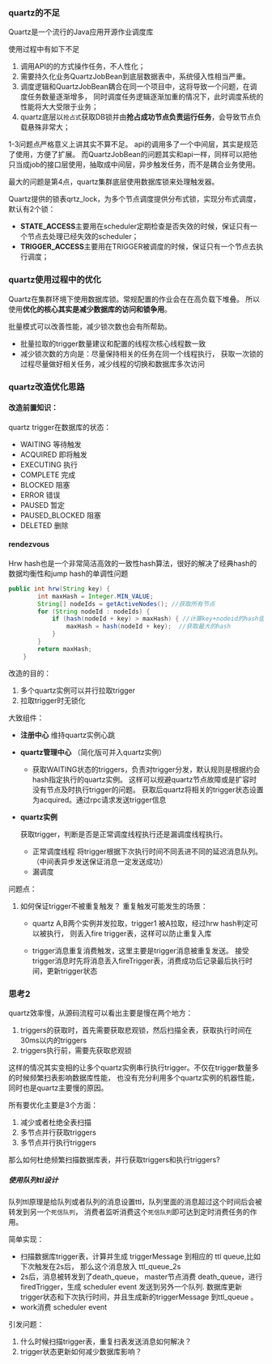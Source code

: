 ### quartz的不足
Quartz是一个流行的Java应用开源作业调度库

使用过程中有如下不足
1. 调用API的的方式操作任务，不人性化；
2. 需要持久化业务QuartzJobBean到底层数据表中，系统侵入性相当严重。
3. 调度逻辑和QuartzJobBean耦合在同一个项目中，这将导致一个问题，在调度任务数量逐渐增多，
   同时调度任务逻辑逐渐加重的情况下，此时调度系统的性能将大大受限于业务；
4. quartz底层以`抢占式`获取DB锁并由**抢占成功节点负责运行任务**，会导致节点负载悬殊非常大；

1-3问题点严格意义上讲其实不算不足。
api的调用多了一个中间层，其实是规范了使用，方便了扩展。
而QuartzJobBean的问题其实和api一样，同样可以把他只当成job的接口层使用，抽取成中间层，异步触发任务，而不是耦合业务使用。

最大的问题是第4点，quartz集群底层使用数据库锁来处理触发器。

Quartz提供的锁表qrtz_lock，为多个节点调度提供分布式锁，实现分布式调度，默认有2个锁：
- **STATE_ACCESS**主要用在scheduler定期检查是否失效的时候，保证只有一个节点去处理已经失效的scheduler；
- **TRIGGER_ACCESS**主要用在TRIGGER被调度的时候，保证只有一个节点去执行调度；

### quartz使用过程中的优化
Quartz在集群环境下使用数据库锁。常规配置的作业会在在高负载下堆叠。
所以使用**优化的核心其实是减少数据库的访问和锁争用**。

批量模式可以改善性能，减少锁次数也会有所帮助。
- 批量拉取的trigger数量建议和配置的线程次核心线程数一致
- 减少锁次数的方向是：尽量保持相关的任务在同一个线程执行，
  获取一次锁的过程尽量做好相关任务，减少线程的切换和数据库多次访问


### quartz改造优化思路
#### 改造前置知识：
quartz trigger在数据库的状态：
- WAITING 等待触发
- ACQUIRED 即将触发
- EXECUTING 执行
- COMPLETE 完成
- BLOCKED 阻塞
- ERROR 错误
- PAUSED 暂定
- PAUSED_BLOCKED 阻塞
- DELETED 删除

#### rendezvous
Hrw hash也是一个非常简洁高效的一致性hash算法，很好的解决了经典hash的数据均衡性和jump hash的单调性问题
```java
public int hrw(String key) {
        int maxHash = Integer.MIN_VALUE;
        String[] nodeIds = getActiveNodes(); //获取所有节点
        for (String nodeId : nodeIds) {
            if (hash(nodeId + key) > maxHash) { //计算key+nodeid的hash值
                maxHash = hash(nodeId + key);  //获取最大的hash
            }
        }
        return maxHash;
    }
```

改造的目的：
1. 多个quartz实例可以并行拉取trigger
2. 拉取trigger时无锁化

大致组件：
- **注册中心** 维持quartz实例心跳
- **quartz管理中心** （简化版可并入quartz实例）
  - 获取WAITING状态的triggers，负责对trigger分发，默认规则是根据约会hash指定执行的quartz实例。
    这样可以规避quartz节点故障或是扩容时没有节点及时执行trigger的问题。
    获取后quartz将相关的trigger状态设置为acquired。通过rpc请求发送trigger信息
- **quartz实例**
  
    获取trigger，判断是否是正常调度线程执行还是漏调度线程执行。
    - 正常调度线程 将trigger根据下次执行时间不同丢进不同的延迟消息队列。（中间表异步发送保证消息一定发送成功）
    - 漏调度
    
问题点：
1. 如何保证trigger不被重复触发？
   重复触发可能发生的场景：
   - quartz A,B两个实例并发拉取，trigger1 被A拉取，经过hrw hash判定可以被执行，
    则丢入fire trigger表，这样可以防止重复入库
     
   - trigger消息重复消费触发，这里主要是trigger消息被重复发送。
    接受trigger消息时先将消息丢入fireTrigger表，消费成功后记录最后执行时间，更新trigger状态
  
    

### 思考2
quartz效率慢，从源码流程可以看出主要是慢在两个地方：
1. triggers的获取时，首先需要获取悲观锁，然后扫描全表，获取执行时间在30ms以内的triggers
2. triggers执行前，需要先获取悲观锁

这样的情况其实变相的让多个quartz实例串行执行trigger。不仅在trigger数量多的时候频繁扫表影响数据库性能，
也没有充分利用多个quartz实例的机器性能， 同时也是quartz主要慢的原因。

所有要优化主要是3个方面：
1. 减少或者杜绝全表扫描
2. 多节点并行获取triggers
3. 多节点并行执行triggers

那么如何杜绝频繁扫描数据库表，并行获取triggers和执行triggers?
##### 使用队列ttl设计
队列ttl原理是给队列或者队列的消息设置ttl，队列里面的消息超过这个时间后会被转发到另一个`死信队列`，
消费者监听消费这个`死信队列`即可达到定时消费任务的作用。

简单实现：
- 扫描数据库trigger表，计算并生成 triggerMessage 到相应的 ttl queue,比如下次触发在2s后， 那么这个消息放入 ttl_queue_2s
- 2s后，消息被转发到了death_queue， master节点消费 death_queue，进行firedTrigger，生成 scheduler event 发送到另外一个队列.
  数据库更新trigger状态和下次执行时间，并且生成新的triggerMessage 到ttl_queue 。
- work消费 scheduler event

引发问题：
1. 什么时候扫描trigger表，重复扫表发送消息如何解决？
2. trigger状态更新如何减少数据库影响？

